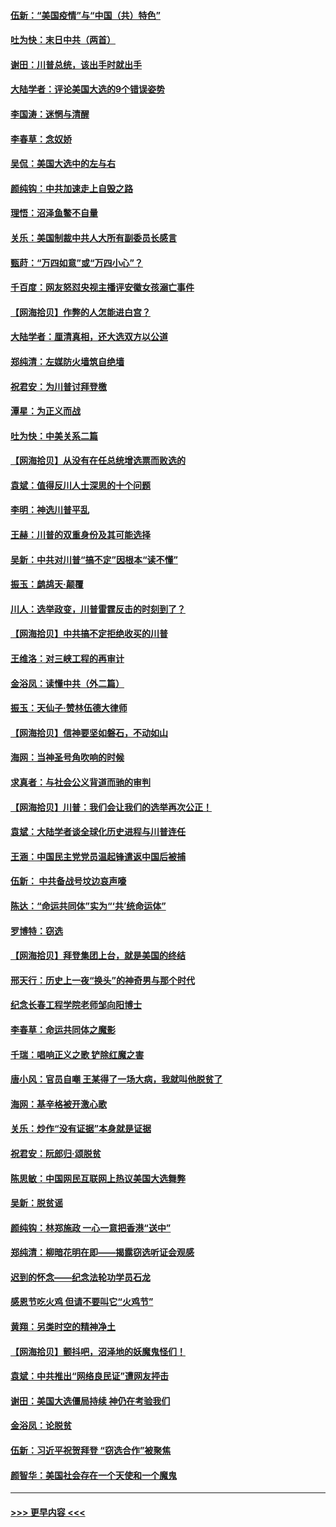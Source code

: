 #### [伍新：“美国疫情”与“中国（共）特色”](../pages/nsc993/n12611463.md?t=12110602) 
#### [吐为快：末日中共（两首）](../pages/nsc993/n12611461.md?t=12110602) 
#### [谢田：川普总统，该出手时就出手](../pages/nsc993/n12610905.md?t=12110602) 
#### [大陆学者：评论美国大选的9个错误姿势](../pages/nsc993/n12609586.md?t=12110602) 
#### [李国涛：迷惘与清醒](../pages/nsc993/n12607532.md?t=12110602) 
#### [李春草：念奴娇](../pages/nsc993/n12607083.md?t=12110602) 
#### [吴侃：美国大选中的左与右](../pages/nsc993/n12607054.md?t=12110602) 
#### [颜纯钩：中共加速走上自毁之路](../pages/nsc993/n12606473.md?t=12110602) 
#### [理悟：沼泽鱼鳖不自量](../pages/nsc993/n12606454.md?t=12110602) 
#### [关乐：美国制裁中共人大所有副委员长感言](../pages/nsc993/n12606442.md?t=12110602) 
#### [甄莳：“万四如意”或“万四小心”？](../pages/nsc993/n12606091.md?t=12110602) 
#### [千百度：网友怒怼央视主播评安徽女孩溺亡事件](../pages/nsc993/n12605370.md?t=12110602) 
#### [【网海拾贝】作弊的人怎能进白宫？](../pages/nsc993/n12603546.md?t=12110602) 
#### [大陆学者：厘清真相，还大选双方以公道](../pages/nsc993/n12603475.md?t=12110602) 
#### [郑纯清：左媒防火墙筑自绝墙](../pages/nsc993/n12602226.md?t=12110602) 
#### [祝君安：为川普讨拜登檄](../pages/nsc993/n12602199.md?t=12110602) 
#### [潭星：为正义而战](../pages/nsc993/n12600926.md?t=12110602) 
#### [吐为快：中美关系二篇](../pages/nsc993/n12600908.md?t=12110602) 
#### [【网海拾贝】从没有在任总统增选票而败选的](../pages/nsc993/n12600435.md?t=12110602) 
#### [袁斌：值得反川人士深思的十个问题](../pages/nsc993/n12600332.md?t=12110602) 
#### [李明：神选川普平乱](../pages/nsc993/n12599751.md?t=12110602) 
#### [王赫：川普的双重身份及其可能选择](../pages/nsc993/n12599723.md?t=12110602) 
#### [吴新：中共对川普“搞不定”因根本“读不懂”](../pages/nsc993/n12599502.md?t=12110602) 
#### [振玉：鹧鸪天‧颠覆](../pages/nsc993/n12599494.md?t=12110602) 
#### [川人：选举政变，川普雷霆反击的时刻到了？](../pages/nsc993/n12599291.md?t=12110602) 
#### [【网海拾贝】中共搞不定拒绝收买的川普](../pages/nsc993/n12598955.md?t=12110602) 
#### [王维洛：对三峡工程的再审计](../pages/nsc993/n12598436.md?t=12110602) 
#### [金浴凤：读懂中共（外二篇）](../pages/nsc993/n12597943.md?t=12110602) 
#### [振玉：天仙子‧赞林伍德大律师](../pages/nsc993/n12597929.md?t=12110602) 
#### [【网海拾贝】信神要坚如磐石，不动如山](../pages/nsc993/n12597901.md?t=12110602) 
#### [海网：当神圣号角吹响的时候](../pages/nsc993/n12595891.md?t=12110602) 
#### [求真者：与社会公义背道而驰的审判](../pages/nsc993/n12595868.md?t=12110602) 
#### [【网海拾贝】川普：我们会让我们的选举再次公正！](../pages/nsc993/n12594930.md?t=12110602) 
#### [袁斌：大陆学者谈全球化历史进程与川普连任](../pages/nsc993/n12594690.md?t=12110602) 
#### [王涵：中国民主党党员温起锋遣返中国后被捕](../pages/nsc993/n12594540.md?t=12110602) 
#### [伍新： 中共备战号坟边哀声嚎](../pages/nsc993/n12593086.md?t=12110602) 
#### [陈达：“命运共同体”实为“‘共’统命运体”](../pages/nsc993/n12590865.md?t=12110602) 
#### [罗博特：窃选](../pages/nsc993/n12590619.md?t=12110602) 
#### [【网海拾贝】拜登集团上台，就是美国的终结](../pages/nsc993/n12589725.md?t=12110602) 
#### [邢天行：历史上一夜“换头”的神奇男与那个时代](../pages/nsc993/n12589424.md?t=12110602) 
#### [纪念长春工程学院老师邹向阳博士](../pages/nsc993/n12585390.md?t=12110602) 
#### [李春草：命运共同体之魔影](../pages/nsc993/n12585026.md?t=12110602) 
#### [千瑞：唱响正义之歌 铲除红魔之害](../pages/nsc993/n12585002.md?t=12110602) 
#### [唐小风：官员自嘲 王某得了一场大病，我就叫他脱贫了](../pages/nsc993/n12584981.md?t=12110602) 
#### [海网：基辛格被开激心歌](../pages/nsc993/n12584946.md?t=12110602) 
#### [关乐：炒作“没有证据”本身就是证据](../pages/nsc993/n12583146.md?t=12110602) 
#### [祝君安：阮郎归‧颂脱贫](../pages/nsc993/n12583119.md?t=12110602) 
#### [陈思敏：中国网民互联网上热议美国大选舞弊](../pages/nsc993/n12582845.md?t=12110602) 
#### [吴新：脱贫谣](../pages/nsc993/n12580839.md?t=12110602) 
#### [颜纯钩：林郑施政 一心一意把香港“送中”](../pages/nsc993/n12580805.md?t=12110602) 
#### [郑纯清：柳暗花明在即——揭露窃选听证会观感](../pages/nsc993/n12580795.md?t=12110602) 
#### [迟到的怀念——纪念法轮功学员石龙](../pages/nsc993/n12580245.md?t=12110602) 
#### [感恩节吃火鸡  但请不要叫它“火鸡节”](../pages/nsc993/n12580252.md?t=12110602) 
#### [黄翔：另类时空的精神净土](../pages/nsc993/n12578638.md?t=12110602) 
#### [【网海拾贝】颤抖吧，沼泽地的妖魔鬼怪们！](../pages/nsc993/n12578552.md?t=12110602) 
#### [袁斌：中共推出“网络良民证”遭网友抨击](../pages/nsc993/n12578511.md?t=12110602) 
#### [谢田：美国大选僵局持续 神仍在考验我们](../pages/nsc993/n12577432.md?t=12110602) 
#### [金浴凤：论脱贫](../pages/nsc993/n12576386.md?t=12110602) 
#### [伍新：习近平祝贺拜登 “窃选合作”被聚焦](../pages/nsc993/n12576358.md?t=12110602) 
#### [颜智华：美国社会存在一个天使和一个魔鬼](../pages/nsc993/n12574299.md?t=12110602) 

----
#### [ >>> 更早内容 <<< ](../indexes/nsc993-earlier.md)
